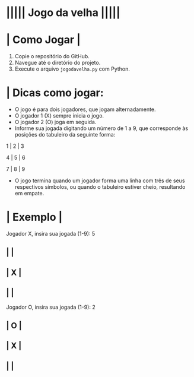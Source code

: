 # ||||| Jogo da velha ||||| 

# | Como Jogar |

1. Copie o repositório do GitHub.
2. Navegue até o diretório do projeto.
3. Execute o arquivo `jogodavelha.py` com Python.

# | Dicas como jogar:

- O jogo é para dois jogadores, que jogam alternadamente.
- O jogador 1 (X) sempre inicia o jogo.
- O jogador 2 (O) joga em seguida.
- Informe sua jogada digitando um número de 1 a 9, que corresponde às posições do tabuleiro da seguinte forma:

1 | 2 | 3

4 | 5 | 6

7 | 8 | 9

- O jogo termina quando um jogador forma uma linha com três de seus respectivos símbolos, ou quando o tabuleiro estiver cheio, resultando em empate.

# | Exemplo | 
Jogador X, insira sua jogada (1-9): 5

  |   |  
----------

  | X |
----------

  |   |
----------

Jogador O, insira sua jogada (1-9): 2

  | O |  
----------

  | X |
----------

  |   |
----------
